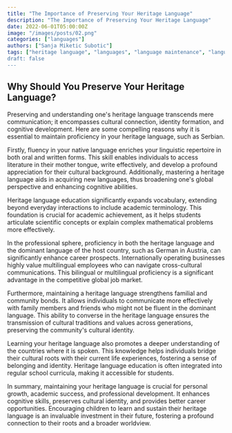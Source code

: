 ```yaml
---
title: "The Importance of Preserving Your Heritage Language"
description: "The Importance of Preserving Your Heritage Language"
date: 2022-06-01T05:00:00Z
image: "/images/posts/02.png"
categories: ["languages"]
authors: ["Sanja Miketic Subotic"]
tags: ["heritage language", "languages", "language maintenance", "language shift", "bilingualism]
draft: false
---
```


## Why Should You Preserve Your Heritage Language?

Preserving and understanding one's heritage language transcends mere communication; it encompasses cultural connection, identity formation, and cognitive development. Here are some compelling reasons why it is essential to maintain proficiency in your heritage language, such as Serbian.

Firstly, fluency in your native language enriches your linguistic repertoire in both oral and written forms. This skill enables individuals to access literature in their mother tongue, write effectively, and develop a profound appreciation for their cultural background. Additionally, mastering a heritage language aids in acquiring new languages, thus broadening one's global perspective and enhancing cognitive abilities.

Heritage language education significantly expands vocabulary, extending beyond everyday interactions to include academic terminology. This foundation is crucial for academic achievement, as it helps students articulate scientific concepts or explain complex mathematical problems more effectively.

In the professional sphere, proficiency in both the heritage language and the dominant language of the host country, such as German in Austria, can significantly enhance career prospects. Internationally operating businesses highly value multilingual employees who can navigate cross-cultural communications. This bilingual or multilingual proficiency is a significant advantage in the competitive global job market.

Furthermore, maintaining a heritage language strengthens familial and community bonds. It allows individuals to communicate more effectively with family members and friends who might not be fluent in the dominant language. This ability to converse in the heritage language ensures the transmission of cultural traditions and values across generations, preserving the community's cultural identity.

Learning your heritage language also promotes a deeper understanding of the countries where it is spoken. This knowledge helps individuals bridge their cultural roots with their current life experiences, fostering a sense of belonging and identity. Heritage language education is often integrated into regular school curricula, making it accessible for students.

In summary, maintaining your heritage language is crucial for personal growth, academic success, and professional development. It enhances cognitive skills, preserves cultural identity, and provides better career opportunities. Encouraging children to learn and sustain their heritage language is an invaluable investment in their future, fostering a profound connection to their roots and a broader worldview.
